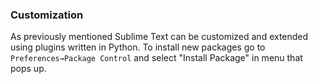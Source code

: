 ### Customization
As previously mentioned Sublime Text can be customized and extended using plugins written in Python. To install new packages go to <code>Preferences&rarr;Package Control</code> and select "Install Package" in menu that pops up.
